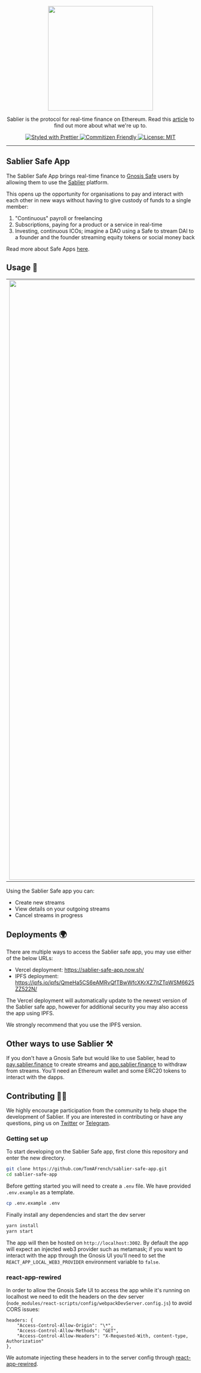 <p align="center"><img src="https://i.imgur.com/q6UHTt1.png" width="280px"/></p>

<p align="center">Sablier is the protocol for real-time finance on Ethereum. Read this <a href="https://medium.com/@PaulRBerg/the-protocol-for-real-time-finance-on-ethereum-5a5350db16ae" target="_blank">article</a> to find out more about what we're up to.</p>

<p align="center">
  <a href="https://prettier.io">
    <img src="https://img.shields.io/badge/code_style-prettier-ff69b4.svg" alt="Styled with Prettier">
  </a>
  <a href="http://commitizen.github.io/cz-cli/">
    <img src="https://img.shields.io/badge/commitizen-friendly-brightgreen.svg" alt="Commitizen Friendly">
  </a>
  <a href="https://opensource.org/licenses/MIT">
    <img src="https://img.shields.io/badge/License-MIT-008033.svg" alt="License: MIT">
  </a>
</p>

---

## Sablier Safe App

The Sablier Safe App brings real-time finance to [Gnosis Safe](https://gnosis-safe.io/) users by allowing them to use the [Sablier](https://sablier.finance) platform.

This opens up the opportunity for organisations to pay and interact with each other in new ways without having to give custody of funds to a single member:

1. "Continuous" payroll or freelancing
2. Subscriptions, paying for a product or a service in real-time
3. Investing, continuous ICOs; imagine a DAO using a Safe to stream DAI to a founder and the founder streaming equity tokens or social money back

Read more about Safe Apps [here](https://docs.gnosis.io/safe/docs/sdks_safe_apps/).

## Usage :money_with_wings:

|                                                    |                                           |
| :------------------------------------------------: | :---------------------------------------: |
| <img width="1604" alt="Create Stream Page" src="https://user-images.githubusercontent.com/15848336/85229771-aecf7100-b3e3-11ea-9e7a-09e61d1cb4c9.png"> | <img width="1604" alt="Dashboard" src="https://user-images.githubusercontent.com/15848336/85229785-bf7fe700-b3e3-11ea-8f57-7a79a8dbffea.png"> |

Using the Sablier Safe app you can:

- Create new streams
- View details on your outgoing streams
- Cancel streams in progress

## Deployments :earth_africa:

There are multiple ways to access the Sablier safe app, you may use either of the below URLs:

- Vercel deployment: https://sablier-safe-app.now.sh/
- IPFS deployment: https://ipfs.io/ipfs/QmeHa5CS6eAMRvQfTBwWfcXKrXZ7itZTpWSM6625ZZ522N/

The Vercel deployment will automatically update to the newest version of the Sablier safe app, however for additional security you may also access the app using IPFS.

We strongly recommend that you use the IPFS version.

## Other ways to use Sablier :hammer_and_pick:

If you don't have a Gnosis Safe but would like to use Sablier, head to [pay.sablier.finance](https://pay.sablier.finance) to create streams and
[app.sablier.finance](https://app.sablier.finance) to withdraw from streams. You'll need an Ethereum wallet and some ERC20 tokens to interact
with the dapps.

## Contributing :raising_hand_woman:

We highly encourage participation from the community to help shape the development of Sablier. If you are interested in contributing or have any questions, ping us on [Twitter](https://twitter.com/sablierhq) or [Telegram](https://t.me/sablier).

### Getting set up

To start developing on the Sablier Safe app, first clone this repository and enter the new directory.

```bash
git clone https://github.com/TomAFrench/sablier-safe-app.git
cd sablier-safe-app
```

Before getting started you will need to create a `.env` file. We have provided `.env.example` as a template.

```bash
cp .env.example .env
```

Finally install any dependencies and start the dev server

```bash
yarn install
yarn start
```

The app will then be hosted on `http://localhost:3002`. By default the app will expect an injected web3 provider such as metamask; if you want to interact with the app through the Gnosis UI you'll need to set the `REACT_APP_LOCAL_WEB3_PROVIDER` environment variable to `false`.

### react-app-rewired

In order to allow the Gnosis Safe UI to access the app while it's running on localhost we need to edit the headers on the dev server (`node_modules/react-scripts/config/webpackDevServer.config.js`) to avoid CORS issues:

```
headers: {
    "Access-Control-Allow-Origin": "\*",
    "Access-Control-Allow-Methods": "GET",
    "Access-Control-Allow-Headers": "X-Requested-With, content-type, Authorization"
},
```

We automate injecting these headers in to the server config through [react-app-rewired](https://github.com/timarney/react-app-rewired).
